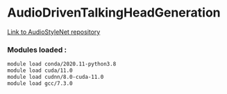 # AudioDrivenTalkingHeadGeneration

[Link to AudioStyleNet repository](https://github.com/FeliMe/AudioStyleNet)

### Modules loaded :

```bash
module load conda/2020.11-python3.8
module load cuda/11.0
module load cudnn/8.0-cuda-11.0
module load gcc/7.3.0
```
